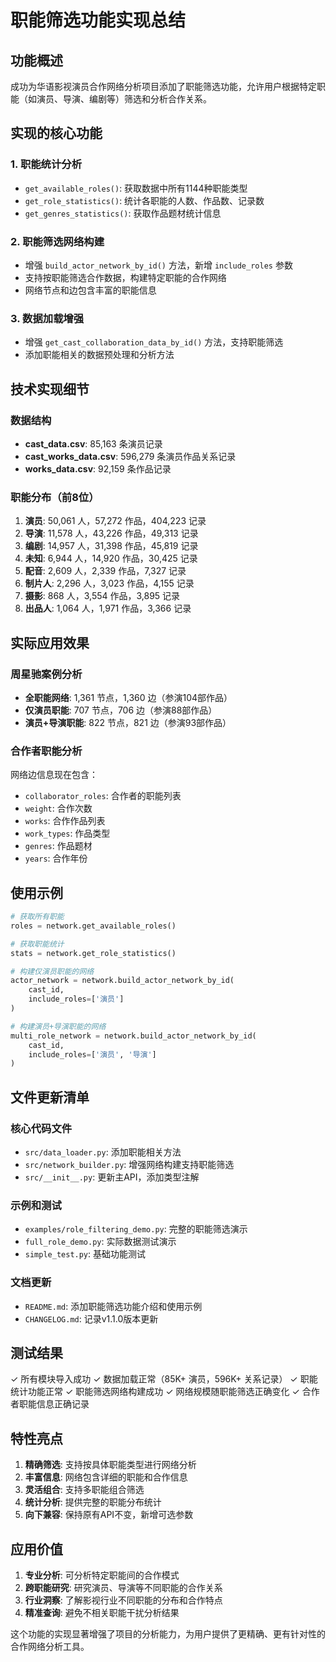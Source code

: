 # 职能筛选功能实现总结

## 功能概述
成功为华语影视演员合作网络分析项目添加了职能筛选功能，允许用户根据特定职能（如演员、导演、编剧等）筛选和分析合作关系。

## 实现的核心功能

### 1. 职能统计分析
- `get_available_roles()`: 获取数据中所有1144种职能类型
- `get_role_statistics()`: 统计各职能的人数、作品数、记录数
- `get_genres_statistics()`: 获取作品题材统计信息

### 2. 职能筛选网络构建
- 增强 `build_actor_network_by_id()` 方法，新增 `include_roles` 参数
- 支持按职能筛选合作数据，构建特定职能的合作网络
- 网络节点和边包含丰富的职能信息

### 3. 数据加载增强
- 增强 `get_cast_collaboration_data_by_id()` 方法，支持职能筛选
- 添加职能相关的数据预处理和分析方法

## 技术实现细节

### 数据结构
- **cast_data.csv**: 85,163 条演员记录
- **cast_works_data.csv**: 596,279 条演员作品关系记录
- **works_data.csv**: 92,159 条作品记录

### 职能分布（前8位）
1. **演员**: 50,061 人，57,272 作品，404,223 记录
2. **导演**: 11,578 人，43,226 作品，49,313 记录
3. **编剧**: 14,957 人，31,398 作品，45,819 记录
4. **未知**: 6,944 人，14,920 作品，30,425 记录
5. **配音**: 2,609 人，2,339 作品，7,327 记录
6. **制片人**: 2,296 人，3,023 作品，4,155 记录
7. **摄影**: 868 人，3,554 作品，3,895 记录
8. **出品人**: 1,064 人，1,971 作品，3,366 记录

## 实际应用效果

### 周星驰案例分析
- **全职能网络**: 1,361 节点，1,360 边（参演104部作品）
- **仅演员职能**: 707 节点，706 边（参演88部作品）
- **演员+导演职能**: 822 节点，821 边（参演93部作品）

### 合作者职能分析
网络边信息现在包含：
- `collaborator_roles`: 合作者的职能列表
- `weight`: 合作次数
- `works`: 合作作品列表
- `work_types`: 作品类型
- `genres`: 作品题材
- `years`: 合作年份

## 使用示例

```python
# 获取所有职能
roles = network.get_available_roles()

# 获取职能统计
stats = network.get_role_statistics()

# 构建仅演员职能的网络
actor_network = network.build_actor_network_by_id(
    cast_id, 
    include_roles=['演员']
)

# 构建演员+导演职能的网络
multi_role_network = network.build_actor_network_by_id(
    cast_id, 
    include_roles=['演员', '导演']
)
```

## 文件更新清单

### 核心代码文件
- `src/data_loader.py`: 添加职能相关方法
- `src/network_builder.py`: 增强网络构建支持职能筛选
- `src/__init__.py`: 更新主API，添加类型注解

### 示例和测试
- `examples/role_filtering_demo.py`: 完整的职能筛选演示
- `full_role_demo.py`: 实际数据测试演示
- `simple_test.py`: 基础功能测试

### 文档更新
- `README.md`: 添加职能筛选功能介绍和使用示例
- `CHANGELOG.md`: 记录v1.1.0版本更新

## 测试结果
✓ 所有模块导入成功
✓ 数据加载正常（85K+ 演员，596K+ 关系记录）
✓ 职能统计功能正常
✓ 职能筛选网络构建成功
✓ 网络规模随职能筛选正确变化
✓ 合作者职能信息正确记录

## 特性亮点
1. **精确筛选**: 支持按具体职能类型进行网络分析
2. **丰富信息**: 网络包含详细的职能和合作信息
3. **灵活组合**: 支持多职能组合筛选
4. **统计分析**: 提供完整的职能分布统计
5. **向下兼容**: 保持原有API不变，新增可选参数

## 应用价值
1. **专业分析**: 可分析特定职能间的合作模式
2. **跨职能研究**: 研究演员、导演等不同职能的合作关系
3. **行业洞察**: 了解影视行业不同职能的分布和合作特点
4. **精准查询**: 避免不相关职能干扰分析结果

这个功能的实现显著增强了项目的分析能力，为用户提供了更精确、更有针对性的合作网络分析工具。

